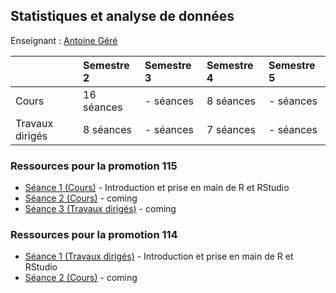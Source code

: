 ## Statistiques et analyse de données 

Enseignant : [Antoine Géré](mailto:a.gere@istom.fr)

|       | Semestre 2 | Semestre 3 | Semestre 4 | Semestre 5 |
|:------|:-----------|:-----------|:-----------|:-----------|
| Cours | 16 séances | - séances  | 8 séances  | - séances  |
| Travaux dirigés    | 8 séances  | - séances  | 7 séances  | - séances  |

### Ressources pour la promotion 115

- [Séance 1 (Cours)](./sTa7/intro_R.md) - Introduction et prise en main de R et RStudio
- [Séance 2 (Cours)](./sTa7/intro_R.md) - coming
- [Séance 3 (Travaux dirigés)](./sTa7/intro_R.md) - coming

### Ressources pour la promotion 114

- [Séance 1 (Travaux dirigés)](./sTa7/intro_R.md) - Introduction et prise en main de R et RStudio
- [Séance 2 (Cours)](./sTa7/intro_R.md) - coming



